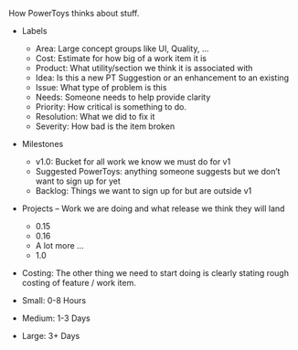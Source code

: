 How PowerToys thinks about stuff.

- Labels
   - Area: Large concept groups like UI, Quality, ...
   - Cost: Estimate for how big of a work item it is
   - Product: What utility/section we think it is associated with
   - Idea: Is this a new PT Suggestion or an enhancement to an existing
   - Issue: What type of problem is this
   - Needs: Someone needs to help provide clarity
   - Priority: How critical is something to do.
   - Resolution: What we did to fix it
   - Severity: How bad is the item broken

- Milestones
   - v1.0: Bucket for all work we know we must do for v1
   - Suggested PowerToys: anything someone suggests but we don’t want to sign up for yet
   - Backlog: Things we want to sign up for but are outside v1

- Projects – Work we are doing and what release we think they will land
   - 0.15
   - 0.16
   - A lot more ...
   - 1.0
 
- Costing: The other thing we need to start doing is clearly stating rough costing of feature / work item.
- Small: 0-8 Hours
- Medium: 1-3 Days
- Large: 3+ Days
